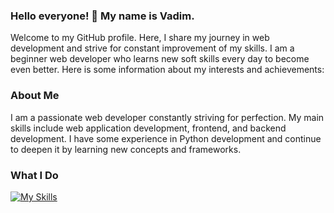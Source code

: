 ### **Hello everyone! 👋 My name is Vadim.**
Welcome to my GitHub profile. Here, I share my journey in web development and strive for constant improvement of my skills. I am a beginner web developer who learns new soft skills every day to become even better. Here is some information about my interests and achievements:


### **About Me**
I am a passionate web developer constantly striving for perfection. My main skills include web application development, frontend, and backend development. I have some experience in Python development and continue to deepen it by learning new concepts and frameworks.

### **What I Do**
[![My Skills](https://skillicons.dev/icons?i=js,html,css,figma,docker,git,github,githubactions,gitlab,mysql,postgres,py,discord,bots,django,flask,idea,sqlite,sublime,visualstudio,vscode,&theme=light)](https://skillicons.dev)




